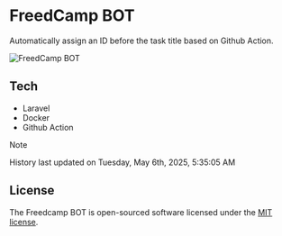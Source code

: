 # FreedCamp BOT

Automatically assign an ID before the task title based on Github Action.

![FreedCamp BOT](https://repository-images.githubusercontent.com/737932867/7d34798b-2680-471c-b089-a78a718d3d6a)

## Tech

- Laravel
- Docker
- Github Action

> [!NOTE]  
> History last updated on Tuesday, May 6th, 2025, 5:35:05 AM

## License

The Freedcamp BOT is open-sourced software licensed under the [MIT license](https://opensource.org/licenses/MIT).
